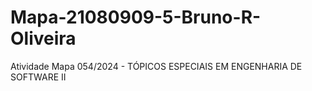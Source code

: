 # Mapa-21080909-5-Bruno-R-Oliveira
Atividade Mapa 054/2024 - TÓPICOS ESPECIAIS EM ENGENHARIA DE SOFTWARE II
